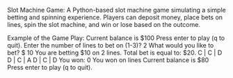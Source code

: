 Slot Machine Game: 
A Python-based slot machine game simulating a simple betting and spinning experience. Players can deposit money, place bets on lines, spin the slot machine, and win or lose based on the outcome.



Example of the Game Play:
Current balance is $100
Press enter to play (q to quit).
Enter the number of lines to bet on (1-3)? 2
What would you like to bet? $ 10
You are betting $10 on 2 lines. Total bet is equal to: $20. 
C | C | D
D | C | A
D | C | D
You won: 0
You won on lines
Current balance is $80
Press enter to play (q to quit).

